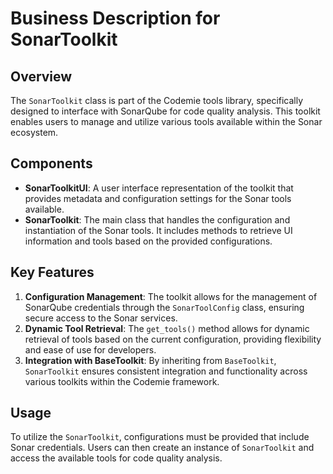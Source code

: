 # Business Description for SonarToolkit

## Overview
The `SonarToolkit` class is part of the Codemie tools library, specifically designed to interface with SonarQube for code quality analysis. This toolkit enables users to manage and utilize various tools available within the Sonar ecosystem.

## Components
- **SonarToolkitUI**: A user interface representation of the toolkit that provides metadata and configuration settings for the Sonar tools available.
- **SonarToolkit**: The main class that handles the configuration and instantiation of the Sonar tools. It includes methods to retrieve UI information and tools based on the provided configurations.

## Key Features
1. **Configuration Management**: The toolkit allows for the management of SonarQube credentials through the `SonarToolConfig` class, ensuring secure access to the Sonar services.
2. **Dynamic Tool Retrieval**: The `get_tools()` method allows for dynamic retrieval of tools based on the current configuration, providing flexibility and ease of use for developers.
3. **Integration with BaseToolkit**: By inheriting from `BaseToolkit`, `SonarToolkit` ensures consistent integration and functionality across various toolkits within the Codemie framework.

## Usage
To utilize the `SonarToolkit`, configurations must be provided that include Sonar credentials. Users can then create an instance of `SonarToolkit` and access the available tools for code quality analysis.